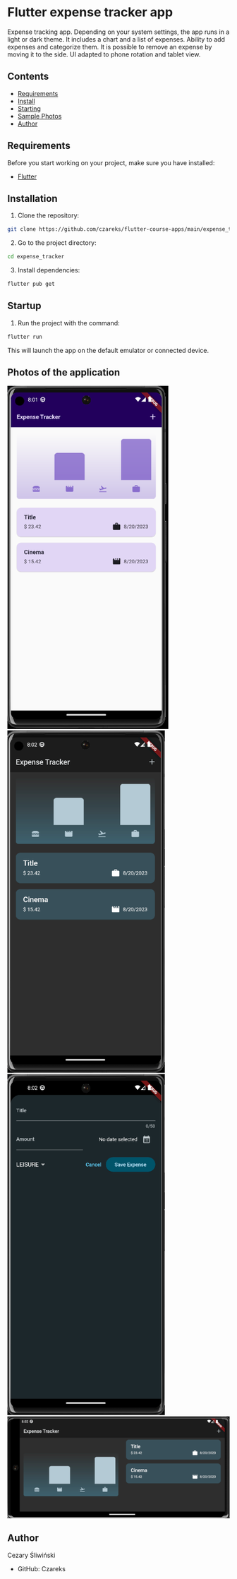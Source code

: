 # Flutter expense tracker app

Expense tracking app. Depending on your system settings, the app runs in a light or dark theme. It includes a chart and a list of expenses. Ability to add expenses and categorize them. It is possible to remove an expense by moving it to the side. UI adapted to phone rotation and tablet view.

## Contents

- [Requirements](#requirements)
- [Install](#install)
- [Starting](#booting)
- [Sample Photos](#sample-photos)
- [Author](#author)

## Requirements

Before you start working on your project, make sure you have installed:

- [Flutter](https://flutter.dev/docs/get-started/install)

## Installation

1. Clone the repository:

```bash
git clone https://github.com/czareks/flutter-course-apps/main/expense_tracker/
```
2. Go to the project directory:
```bash
cd expense_tracker
```
3. Install dependencies:
```bash
flutter pub get
```
## Startup
1. Run the project with the command:
```bash
flutter run
```
This will launch the app on the default emulator or connected device.

## Photos of the application
![light theme](1.png)
![dark theme](2.png)
![add expense](3.png)
![tablet mode](4.png)


## Author
Cezary Śliwiński
- GitHub: Czareks
